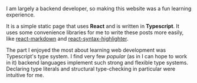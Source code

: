 I am largely a backend developer,
so making this website was a fun learning experience.

It is a simple static page that uses **React** and is written in **Typescript**.
It uses some convenience libraries for me to write these posts more easily, like
[react-markdown](https://github.com/remarkjs/react-markdown)
and
[react-syntax-highlighter](https://github.com/react-syntax-highlighter/react-syntax-highlighter).

The part I enjoyed the most about learning web development was Typescript's type system.
I find very few _popular_ (as in I can hope to work in it) backend languages
implement such strong and flexible type systems. 
Declaring type literals and structural type-checking
in particular were intuitive for me.

